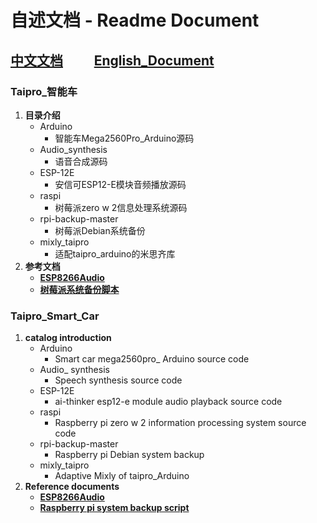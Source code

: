# 自述文档 - Readme Document
## [中文文档](#Taipro_智能车)&nbsp;&nbsp;&nbsp;&nbsp;&nbsp;&nbsp;&nbsp;&nbsp;&nbsp;&nbsp;[English_Document](#taipro_smart_car)

### Taipro_智能车
1. **目录介绍**
   * Arduino
     * 智能车Mega2560Pro_Arduino源码
   * Audio_synthesis
     * 语音合成源码
   * ESP-12E
     * 安信可ESP12-E模块音频播放源码
   * raspi
     * 树莓派zero w 2信息处理系统源码
   * rpi-backup-master
     * 树莓派Debian系统备份
   * mixly_taipro
     * 适配taipro_arduino的米思齐库
2. **参考文档**
   * [**ESP8266Audio**](https://github.com/earlephilhower/ESP8266Audio)     
   * [**树莓派系统备份脚本**](https://github.com/nanhantianyi/rpi-backup)

### Taipro_Smart_Car
1. **catalog introduction**
   * Arduino
     * Smart car mega2560pro_ Arduino source code
   * Audio_ synthesis
     * Speech synthesis source code
   * ESP-12E
     * ai-thinker esp12-e module audio playback source code
   * raspi
     * Raspberry pi zero w 2 information processing system source code
   * rpi-backup-master
     * Raspberry pi Debian system backup
   * mixly_taipro
     * Adaptive Mixly of taipro_Arduino 
2. **Reference documents**
   * [**ESP8266Audio**](https://github.com/earlephilhower/ESP8266Audio)     
   * [**Raspberry pi system backup script**](https://github.com/nanhantianyi/rpi-backup)